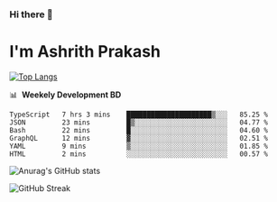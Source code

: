 ### Hi there 👋
# I'm Ashrith Prakash

[![Top Langs](https://github-readme-stats.vercel.app/api/top-langs/?username=xxcheckmatexx&count_private=true&include_all_commits=true&show_icons=true&line_height=20&title_color=FFFFFF&icon_color=FFFFFF&text_color=FFFFFF&bg_color=0D1117&langs_count=8)](https://github.com/anuraghazra/github-readme-stats)

📊 &nbsp;**Weekely Development BD**

<!--START_SECTION:waka-->

```text
TypeScript   7 hrs 3 mins    █████████████████████▒░░░   85.25 %
JSON         23 mins         █▒░░░░░░░░░░░░░░░░░░░░░░░   04.77 %
Bash         22 mins         █░░░░░░░░░░░░░░░░░░░░░░░░   04.60 %
GraphQL      12 mins         ▓░░░░░░░░░░░░░░░░░░░░░░░░   02.51 %
YAML         9 mins          ▒░░░░░░░░░░░░░░░░░░░░░░░░   01.85 %
HTML         2 mins          ░░░░░░░░░░░░░░░░░░░░░░░░░   00.57 %
```

<!--END_SECTION:waka-->

![Anurag's GitHub stats](https://github-readme-stats.vercel.app/api?username=xxcheckmatexx&count_private=true&show_icons=true&theme=merko)  

![GitHub Streak](http://github-readme-streak-stats.herokuapp.com?user=xxcheckmatexx&theme=merko&hide_border=true&date_format=M%20j%5B%2C%20Y%5D&fire=DD0E0B)
<br/>
